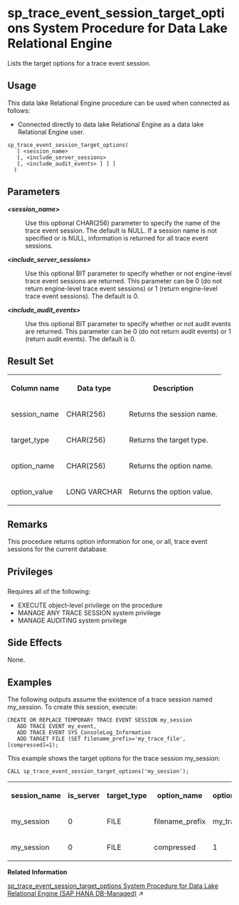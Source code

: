 <!-- loio8179b61a6ce210148e4db24e40891e7d -->

# sp\_trace\_event\_session\_target\_options System Procedure for Data Lake Relational Engine

Lists the target options for a trace event session.



<a name="loio8179b61a6ce210148e4db24e40891e7d__section_p4t_vqn_14b"/>

## Usage

This data lake Relational Engine procedure can be used when connected as follows:

-   Connected directly to data lake Relational Engine as a data lake Relational Engine user.



```
sp_trace_event_session_target_options(
   [ <session_name>  
   [, <include_server_sessions>
   [, <include_audit_events> ] ] ]
  )
```



<a name="loio8179b61a6ce210148e4db24e40891e7d__sp_trace_event_session_target_options_parm1"/>

## Parameters


<dl>
<dt><b>

*<session\_name\>* 

</b></dt>
<dd>

Use this optional CHAR\(256\) parameter to specify the name of the trace event session. The default is NULL. If a session name is not specified or is NULL, information is returned for all trace event sessions.



</dd><dt><b>

*<include\_server\_sessions\>* 

</b></dt>
<dd>

Use this optional BIT parameter to specify whether or not engine-level trace event sessions are returned. This parameter can be 0 \(do not return engine-level trace event sessions\) or 1 \(return engine-level trace event sessions\). The default is 0.



</dd><dt><b>

*<include\_audit\_events\>* 

</b></dt>
<dd>

Use this optional BIT parameter to specify whether or not audit events are returned. This parameter can be 0 \(do not return audit events\) or 1 \(return audit events\). The default is 0.



</dd>
</dl>



<a name="loio8179b61a6ce210148e4db24e40891e7d__sp_trace_event_session_target_options_resultset1"/>

## Result Set


<table>
<tr>
<th valign="top">

Column name

</th>
<th valign="top">

Data type

</th>
<th valign="top">

Description

</th>
</tr>
<tr>
<td valign="top">

session\_name

</td>
<td valign="top">

CHAR\(256\)

</td>
<td valign="top">

Returns the session name.

</td>
</tr>
<tr>
<td valign="top">

target\_type

</td>
<td valign="top">

CHAR\(256\)

</td>
<td valign="top">

Returns the target type.

</td>
</tr>
<tr>
<td valign="top">

option\_name

</td>
<td valign="top">

CHAR\(256\)

</td>
<td valign="top">

Returns the option name.

</td>
</tr>
<tr>
<td valign="top">

option\_value

</td>
<td valign="top">

LONG VARCHAR

</td>
<td valign="top">

Returns the option value.

</td>
</tr>
</table>



<a name="loio8179b61a6ce210148e4db24e40891e7d__sp_trace_event_session_target_options_remarks1"/>

## Remarks

This procedure returns option information for one, or all, trace event sessions for the current database.



<a name="loio8179b61a6ce210148e4db24e40891e7d__sp_trace_event_session_target_options_priv1"/>

## Privileges



### 

Requires all of the following:

-   EXECUTE object-level privilege on the procedure
-   MANAGE ANY TRACE SESSION system privilege
-   MANAGE AUDITING system privilege



<a name="loio8179b61a6ce210148e4db24e40891e7d__sp_trace_event_session_target_options_sideeffects1"/>

## Side Effects

None.



<a name="loio8179b61a6ce210148e4db24e40891e7d__sp_trace_event_session_target_options_examples1"/>

## Examples

The following outputs assume the existence of a trace session named my\_session. To create this session, execute:

```
CREATE OR REPLACE TEMPORARY TRACE EVENT SESSION my_session
   ADD TRACE EVENT my_event, 
   ADD TRACE EVENT SYS_ConsoleLog_Information 
   ADD TARGET FILE (SET filename_prefix='my_trace_file', [compressed]=1);
```

This example shows the target options for the trace session my\_session:

```
CALL sp_trace_event_session_target_options('my_session');
```


<table>
<tr>
<th valign="top">

session\_name

</th>
<th valign="top">

is\_server

</th>
<th valign="top">

target\_type

</th>
<th valign="top">

option\_name

</th>
<th valign="top">

option\_value

</th>
</tr>
<tr>
<td valign="top">

my\_session

</td>
<td valign="top">

0

</td>
<td valign="top">

FILE

</td>
<td valign="top">

filename\_prefix

</td>
<td valign="top">

my\_trace\_file

</td>
</tr>
<tr>
<td valign="top">

my\_session

</td>
<td valign="top">

0

</td>
<td valign="top">

FILE

</td>
<td valign="top">

compressed

</td>
<td valign="top">

1

</td>
</tr>
</table>

**Related Information**  


[sp_trace_event_session_target_options System Procedure for Data Lake Relational Engine (SAP HANA DB-Managed)](https://help.sap.com/viewer/a898e08b84f21015969fa437e89860c8/2024_1_QRC/en-US/aae165896e5d4689b72835021f67795e.html "Lists the target options for a trace event session.") :arrow_upper_right:

